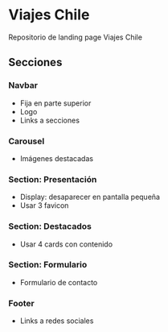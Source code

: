 # Viajes Chile
Repositorio de landing page Viajes Chile

## Secciones
### Navbar
* Fija en parte superior
* Logo
* Links a secciones
### Carousel
* Imágenes destacadas
### Section: Presentación
* Display: desaparecer en pantalla pequeña
* Usar 3 favicon
### Section: Destacados
* Usar 4 cards con contenido
### Section: Formulario
* Formulario de contacto
### Footer
* Links a redes sociales